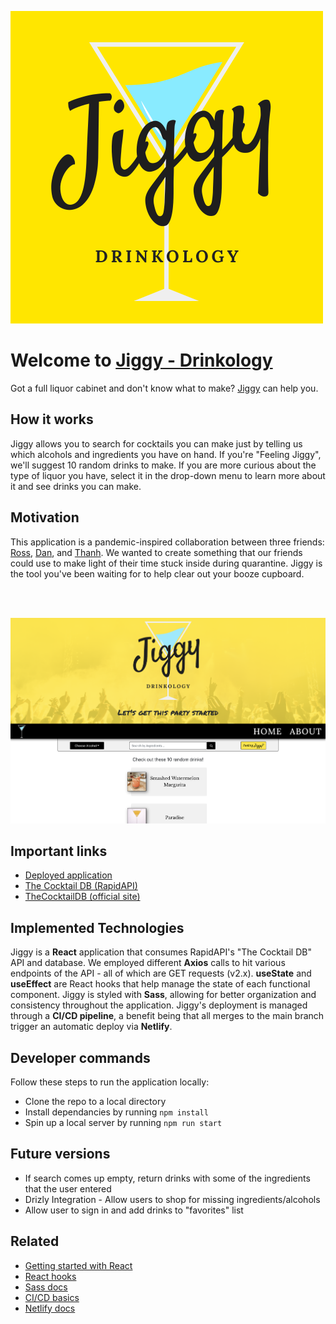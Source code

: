 ![Jiggy logo](./src/assets/Jiggy.png)

# Welcome to [Jiggy - Drinkology](https://jiggydrinkology.netlify.app/) 

Got a full liquor cabinet and don't know what to make? [Jiggy](https://jiggydrinkology.netlify.app/) can help you. 

## How it works

Jiggy allows you to search for cocktails you can make just by telling us which alcohols and ingredients you have on hand. If you're "Feeling Jiggy", we'll suggest 10 random drinks to make. If you are more curious about the type of liquor you have, select it in the drop-down menu to learn more about it and see drinks you can make. 

## Motivation 

This application is a pandemic-inspired collaboration between three friends: [Ross](https://northross.github.io/), [Dan](https://danpowers24.github.io/), and [Thanh](https://tn-space.github.io/). We wanted to create something that our friends could use to make light of their time stuck inside during quarantine. Jiggy is the tool you've been waiting for to help clear out your booze cupboard.

<br/>
<br/>

<kbd><img src="./src/assets/Jiggy_screenshot_v2.png" alt="Jiggy Screenshot"
	title="Jiggy Screenshot" /></kbd>

## Important links
- [Deployed application](https://jiggydrinkology.netlify.app/)
- [The Cocktail DB (RapidAPI)](https://rapidapi.com/thecocktaildb/api/the-cocktail-db)
- [TheCocktailDB (official site)](https://www.thecocktaildb.com/)

## Implemented Technologies

Jiggy is a **React** application that consumes RapidAPI's "The Cocktail DB" API and database. We employed different **Axios** calls to hit various endpoints of the API - all of which are GET requests (v2.x). **useState** and **useEffect** are React hooks that help manage the state of each functional component. Jiggy is styled with **Sass**, allowing for better organization and consistency throughout the application. Jiggy's deployment is managed through a  **CI/CD pipeline**, a benefit being that all merges to the main branch trigger an automatic deploy via **Netlify**. 

## Developer commands

Follow these steps to run the application locally: 
- Clone the repo to a local directory
- Install dependancies by running ```npm install``` 
- Spin up a local server by running ```npm run start```

## Future versions

- If search comes up empty, return drinks with some of the ingredients that the user entered
- Drizly Integration - Allow users to shop for missing ingredients/alcohols
- Allow user to sign in and add drinks to "favorites" list

## Related
- [Getting started with React](https://reactjs.org/docs/getting-started.html)
- [React hooks](https://reactjs.org/docs/hooks-intro.html)
- [Sass docs](https://sass-lang.com/documentation)
- [CI/CD basics](https://www.infoworld.com/article/3271126/what-is-cicd-continuous-integration-and-continuous-delivery-explained.html)
- [Netlify docs](https://docs.netlify.com/?_ga=2.77197589.1859320663.1602972885-1642630294.1599665819)